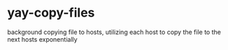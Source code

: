 # yay-copy-files
background copying file to hosts, utilizing each host to copy the file to the next hosts exponentially

